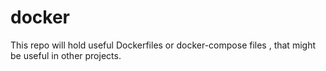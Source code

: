 # docker

This repo will hold useful Dockerfiles or docker-compose files , that might be useful in other projects.

